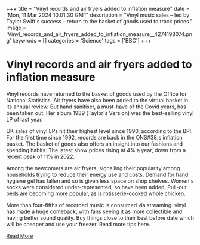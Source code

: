 +++
title = "Vinyl records and air fryers added to inflation measure"
date = 'Mon, 11 Mar 2024 10:01:30 GMT'
description = "Vinyl music sales – led by Taylor Swift's success - return to the basket of goods used to track prices."
image = 'Vinyl_records_and_air_fryers_added_to_inflation_measure__4274198074.png'
keywrods =  []
categories = 'Science'
tags = ['BBC']
+++

# Vinyl records and air fryers added to inflation measure

Vinyl records have returned to the basket of goods used by the Office for National Statistics.
Air fryers have also been added to the virtual basket in its annual review.
But hand sanitiser, a must-have of the Covid years, has been taken out.
Her album 1989 (Taylor<bb>'s Version) was the best-selling vinyl LP of last year.

UK sales of vinyl LPs hit their highest level since 1990, according to the BPI.
For the first time since 1992, records are back in the ONS<bb>#38;s inflation basket.
The basket of goods also offers an insight into our fashions and spending habits.
The latest show prices rising at 4% a year, down from a recent peak of 11% in 2022.

Among the newcomers are air fryers, signalling their popularity among households trying to reduce their energy use and costs.
Demand for hand hygiene gel has fallen and so is given less space on shop shelves.
Women<bb>'s socks were considered under-represented, so have been added.
Pull-out beds are becoming more popular, as is rotisserie-cooked whole chicken.

More than four-fifths of recorded music is consumed via streaming.
vinyl has made a huge comeback, with fans seeing it as more collectible and having better sound quality.
Buy things close to their best before date which will be cheaper and use your freezer.
Read more tips here.


[Read More](https://www.bbc.co.uk/news/business-68515100)
